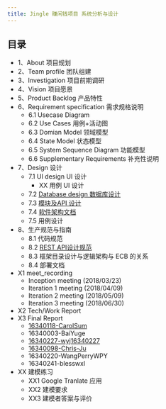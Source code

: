 ```yaml
---
title: Jingle 赚闲钱项目 系统分析与设计
---
```



## 目录
  
- 1、About 项目规划
- 2、Team profile 团队组建
- 3、Investigation 项目前期调研
- 4、Vision 项目愿景
- 5、Product Backlog 产品特性
- 6、Requirement specification 需求规格说明
    - 6.1 Usecase Diagram
    - 6.2 Use Cases 用例+活动图
    - 6.3 Domian Model 领域模型
    - 6.4 State Model 状态模型
    - 6.5 System Sequence Diagram 功能模型
    - 6.6 Supplementary Requirements 补充性说明
- 7、Design 设计
    - 7.1 UI design UI 设计
        - XX 用例 UI 设计
    - 7.2 [Database design 数据库设计](https://github.com/systemanalyse/raiseMoney/blob/master/docs/Design%20%E8%AE%BE%E8%AE%A1/%E6%95%B0%E6%8D%AE%E5%BA%93%E8%AE%BE%E8%AE%A1%E6%96%87%E6%A1%A3.md)
    - 7.3 [模块及API 设计](https://github.com/systemanalyse/raiseMoney/blob/master/docs/Design%20%E8%AE%BE%E8%AE%A1/%E6%A8%A1%E5%9D%97-API%E8%AE%BE%E8%AE%A1%E6%96%87%E6%A1%A3.md)
    - 7.4 [软件架构文档](https://github.com/systemanalyse/raiseMoney/blob/master/docs/Design%20%E8%AE%BE%E8%AE%A1/%E6%9E%B6%E6%9E%84%E8%AE%BE%E8%AE%A1%E8%AF%B4%E6%98%8E%E6%96%87%E6%A1%A3.md)
    - 7.5 用例设计
- 8、生产规范与指南
    - 8.1 代码规范
    - 8.2 [REST API设计规范](https://github.com/systemanalyse/raiseMoney/blob/master/docs/%E7%94%9F%E4%BA%A7%E8%A7%84%E8%8C%83%E4%B8%8E%E6%8C%87%E5%8D%97/API_RaiseMoney.md)
    - 8.3 框架目录设计与逻辑架构与 ECB 的关系
    - 8.4 部署文档
- X1 meet_recording
    - Inception meeting (2018/03/23)
    - Iteration 1 meeting (2018/04/09)
    - Iteration 2 meeting (2018/05/09)
    - Iteration 3 meeting (2018/06/30)
- X2 Tech/Work Report
- X3 Final Report
    - [16340118-CarolSum](https://blog.csdn.net/bkjs626/article/details/94137876)
    - 16340003-BaiYuge
    - [16340227-wyj16340227](https://github.com/systemanalyse/raiseMoney/blob/master/docs/%E4%B8%AA%E4%BA%BA%E6%8A%A5%E5%91%8A/%E4%B8%AA%E4%BA%BA%E6%8A%A5%E5%91%8A-%E7%8E%8B%E6%B0%B8%E6%9D%B0-16340227.md)
    - [16340098-Chris-Ju](https://github.com/systemanalyse/raiseMoney/blob/master/docs/%E4%B8%AA%E4%BA%BA%E6%8A%A5%E5%91%8A/16340098_jubo.md)
    - 16340220-WangPerryWPY
    - 16340241-blesswxl
- XX 建模练习
    - XX1 Google Tranlate 应⽤
    - XX2 建模要求
    - XX3 建模者答案与评价


